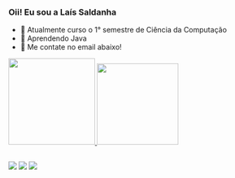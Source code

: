 ### Oii! Eu sou a Laís Saldanha

- 🔭 Atualmente curso o 1° semestre de Ciência da Computação
- 🌱 Aprendendo Java
- 💬 Me contate no email abaixo!

<div>
  <a href="https://github.com/LaisSaldanha">
  <img height="170em" src="https://github-readme-stats.vercel.app/api?username=LaisSaldanha&show_icons=true&theme=dracula&include_all_commits=true&count_private=true&bg_color=00000000&locale=pt-br&rank_icon=github">
  <img height="160em" src="https://github-readme-stats.vercel.app/api/top-langs/?username=LaisSaldanha&layout=compact&lang_count=16&theme=dracula&bg_color=00000000&size_weight=0.5&count_weight=0.5&locale=pt-br">
</div>

##

<div>
  <a href = "mailto:lsaldanharamos@gmail.com"><img src="https://img.shields.io/badge/-Gmail-%23333?style=for-the-badge&logo=gmail&logoColor=white" target="_blank"></a>
  <a href="[https://www.linkedin.com/in/rafaella-ballerini-45875016a](https://www.linkedin.com/in/la%C3%ADs-saldanha-ramos-9710982b0)" target="_blank"><img src="https://img.shields.io/badge/-LinkedIn-%230077B5?style=for-the-badge&logo=linkedin&logoColor=white" target="_blank"></a> 
  <a href="https://instagram.com/l_sald_" target="_blank"><img src="https://img.shields.io/badge/-Instagram-%23E4405F?style=for-the-badge&logo=instagram&logoColor=white" target="_blank"></a>
</div>
